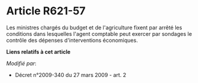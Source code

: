# Article R621-57

Les ministres chargés du budget et de l'agriculture fixent par arrêté les conditions dans lesquelles l'agent comptable peut
exercer par sondages le contrôle des dépenses d'interventions économiques.

**Liens relatifs à cet article**

_Modifié par_:

  - Décret n°2009-340 du 27 mars 2009 - art. 2
